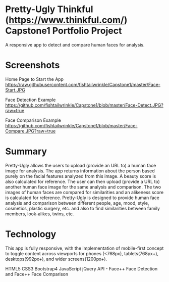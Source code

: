 #	Pretty-Ugly Thinkful (https://www.thinkful.com/) Capstone1 Portfolio Project
A responsive app to detect and compare human faces for analysis. 

#	Screenshots
Home Page to Start the App
https://raw.githubusercontent.com/fishtailwrinkle/Capstone1/master/Face-Start.JPG

Face Detection Example
https://github.com/fishtailwrinkle/Capstone1/blob/master/Face-Detect.JPG?raw=true

Face Comparison Example
https://github.com/fishtailwrinkle/Capstone1/blob/master/Face-Compare.JPG?raw=true

#	Summary
Pretty-Ugly allows the users to upload (provide an URL to) a human face image for analysis. The app returns information about the person based purely on the facial features analyzed from this image. A beauty score is also calculated for reference. The user can then upload (provide a URL to) another human face image for the same analysis and comparison. The two images of human faces are compared for similarities and an alikeness score is calculated for reference. Pretty-Ugly is designed to provide human face analysis and comparison between different people, age, mood, style, cosmetics, plastic surgery, etc. and also to find similarities between family members, look-alikes, twins, etc.    

#	Technology
This app is fully responsive, with the implementation of mobile-first concept to toggle content across viewports for phones (<768px), tablets(768px+), desktops(992px+), and wider screens(1200px+).

HTML5
CSS3
Bootstrap4
JavaScript
jQuery
API - Face++ Face Detection and Face++ Face Comparison



